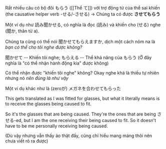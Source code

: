 Rất nhiều câu có bộ đôi もらう ([[Thể て]]) với trợ động từ của thể sai khiến (the causative helper verb -せる/-させる) -> Chúng ta có được **させてもらう**

Một ví dụ như 読み聞かせる, có nghĩa là đọc (読み) và khiến cho (せる) nghe (聞か, thân từ a).

Chúng ta cũng có thể nói 聞かせてもらえますか, dịch một cách nôm na là *bạn có thể cho tôi nghe được không?*

聞かせて -- Khiến tôi nghe; もらえる -- Thể khả năng của もらう (Ở đây nghĩa là "có thể nhận hành động kia" được không)

Có thể nhận được "khiến tôi nghe" không? Okay nghe khá là thiếu tự nhiên nhưng nó *nên đúng là như vậy*

Một ví dụ khác như là (zeroが) メガネを合わせてもらった

This gets translated as I was fitted for glasses, but what it literally means is to receive the glasses being caused to fit.

So it's the glasses that are being caused. They're the ones that are being させる-ed, but I am the one receiving their being caused to fit. So it doesn't have to be me personally receiving being caused.

(Dù vậy nhưng vẫn thấy ảo thật đấy, cũng chỉ hiểu mang máng thôi nên chưa viết rõ ra được)